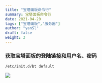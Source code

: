 ```yaml
---
title: "宝塔面板命令行"
summary: 宝塔面板命令行
date: 2021-04-20
tags: ["宝塔面板","服务器"]
author: "yanSl"
draft: false
weight: 3
---
```

### 获取宝塔面板的登陆链接和用户名、密码

```
/etc/init.d/bt default
```
![](http://123.57.110.100:8000/images/2021/04/21/RQibPHTuA6/regular.jpg)